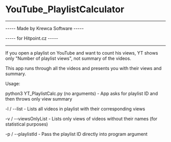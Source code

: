 # YouTube_PlaylistCalculator

-----------------------------------------------------

-----          Made by Krewca Software          -----

-----              for Hitpoint.cz              -----

-----------------------------------------------------


If you open a playlist on YouTube and want to count his views, YT shows only "Number of playlist views", not summary of the videos.


This app runs through all the videos and presents you with their views and summary.


Usage:

python3 YT_PlaylistCalc.py (no arguments) - App asks for playlist ID and then throws only view summary

-l / --list - Lists all videos in playlist with their corresponding views

-v / --viewsOnlyList - Lists only views of videos without their names (for statistical purposes)

-p <ID> / --playlistId <ID> - Pass the playlist ID directly into program argument
